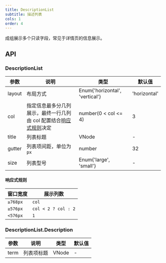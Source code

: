 ```yaml
---
title: DescriptionList
subtitle: 描述列表
cols: 1
order: 4
---
```


成组展示多个只读字段，常见于详情页的信息展示。

## API

### DescriptionList

| 参数 | 说明 | 类型 | 默认值 |
| --- | --- | --- | --- |
| layout | 布局方式 | Enum{'horizontal', 'vertical'} | 'horizontal' |
| col | 指定信息最多分几列展示，最终一行几列由 col 配置结合[响应式规则](/components/DescriptionList#响应式规则)决定 | number(0 < col <= 4) | 3 |
| title | 列表标题 | VNode | - |
| gutter | 列表项间距，单位为 `px` | number | 32 |
| size | 列表型号 | Enum{'large', 'small'} | - |

#### 响应式规则

| 窗口宽度 | 展示列数            |
| -------- | ------------------- |
| `≥768px` | `col`               |
| `≥576px` | `col < 2 ? col : 2` |
| `<576px` | `1`                 |

### DescriptionList.Description

| 参数 | 说明       | 类型      | 默认值 |
| ---- | ---------- | --------- | ------ |
| term | 列表项标题 | VNode | -      |
